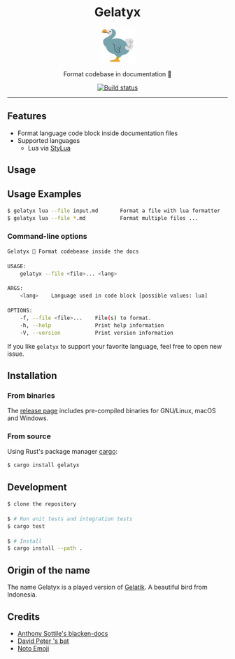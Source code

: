 <div align="center">
<h1>Gelatyx</h1>
<img src='docs/bird.svg' width=80px/>

Format codebase in documentation 🦤

<a href="https://github.com/azzamsa/gelatyx/workflows/ci.yml">
    <img src="https://github.com/azzamsa/gelatyx/workflows/ci/badge.svg" alt="Build status" />
</a>

</div>

---

## Features

- Format language code block inside documentation files
- Supported languages
  - Lua via [StyLua](https://github.com/JohnnyMorganz/StyLua)

## Usage

## Usage Examples

``` bash
$ gelatyx lua --file input.md       Format a file with lua formatter
$ gelatyx lua --file *.md           Format multiple files ...
```

### Command-line options

``` bash
Gelatyx 🦤 Format codebease inside the docs

USAGE:
    gelatyx --file <file>... <lang>

ARGS:
    <lang>    Language used in code block [possible values: lua]

OPTIONS:
    -f, --file <file>...    File(s) to format.
    -h, --help              Print help information
    -V, --version           Print version information
```


If you like `gelatyx` to support your favorite language, feel free to open new issue.

## Installation

### From binaries

The [release page](https://github.com/azzamsa/gelatyx/releases) includes
pre-compiled binaries for GNU/Linux, macOS and Windows.

### From source

Using Rust's package manager [cargo](https://github.com/rust-lang/cargo):

``` bash
$ cargo install gelatyx
```


## Development

``` bash
$ clone the repository 

$ # Run unit tests and integration tests
$ cargo test

$ # Install
$ cargo install --path .
```

## Origin of the name

The name Gelatyx is a played version of [Gelatik](https://id.wikipedia.org/wiki/Gelatik). A beautiful bird from Indonesia.

## Credits

- [Anthony Sottile's blacken-docs](https://github.com/asottile/blacken-docs) 
- [David Peter 's bat](https://github.com/sharkdp/bat) 
- [Noto Emoji](https://github.com/googlefonts/noto-emoji) 
